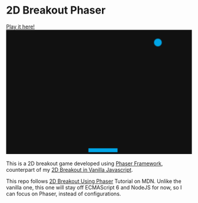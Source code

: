 # 2D Breakout Phaser

[Play it here!](https://charliegdev.github.io/2d-breakout-phaser/)
![screenshot](status-jul-21.png)

This is a 2D breakout game developed using [Phaser Framework](http://phaser.io/), counterpart of my [2D Breakout in Vanilla Javascript](https://github.com/charliegdev/2d-breakout-javascript).

This repo follows [2D Breakout Using Phaser](https://developer.mozilla.org/en-US/docs/Games/Tutorials/2D_breakout_game_Phaser) Tutorial on MDN. Unlike the vanilla one, this one will stay off ECMAScript 6 and NodeJS for now, so I can focus on Phaser, instead of configurations.

